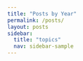 ```yaml
---
title: "Posts by Year"
permalink: /posts/
layout: posts
sidebar:
  title: "topics"
  nav: sidebar-sample
---
```

